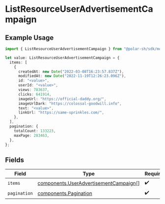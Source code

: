 # ListResourceUserAdvertisementCampaign

## Example Usage

```typescript
import { ListResourceUserAdvertisementCampaign } from "@polar-sh/sdk/models/components";

let value: ListResourceUserAdvertisementCampaign = {
  items: [
    {
      createdAt: new Date("2022-03-08T16:23:57.837Z"),
      modifiedAt: new Date("2022-11-19T12:26:23.096Z"),
      id: "<value>",
      userId: "<value>",
      views: 783637,
      clicks: 641914,
      imageUrl: "https://official-daddy.org/",
      imageUrlDark: "https://colossal-goodwill.info",
      text: "<value>",
      linkUrl: "https://same-sprinkles.com/",
    },
  ],
  pagination: {
    totalCount: 133223,
    maxPage: 283463,
  },
};
```

## Fields

| Field                                                                                          | Type                                                                                           | Required                                                                                       | Description                                                                                    |
| ---------------------------------------------------------------------------------------------- | ---------------------------------------------------------------------------------------------- | ---------------------------------------------------------------------------------------------- | ---------------------------------------------------------------------------------------------- |
| `items`                                                                                        | [components.UserAdvertisementCampaign](../../models/components/useradvertisementcampaign.md)[] | :heavy_check_mark:                                                                             | N/A                                                                                            |
| `pagination`                                                                                   | [components.Pagination](../../models/components/pagination.md)                                 | :heavy_check_mark:                                                                             | N/A                                                                                            |